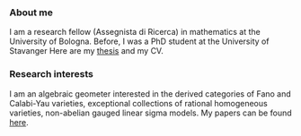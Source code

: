 
### About me

I am a research fellow (Assegnista di Ricerca) in mathematics at the University of Bologna. Before, I was a PhD student at the University of Stavanger Here are my [thesis](https://ebooks.uis.no/index.php/USPS/catalog/download/78/77/346-1?inline=1) and my CV.

### Research interests

I am an algebraic geometer interested in the derived categories of Fano and Calabi-Yau varieties, exceptional collections of rational homogeneous varieties, non-abelian gauged linear sigma models. My papers can be found [here](https://marcorampazzo.github.io/papers).

